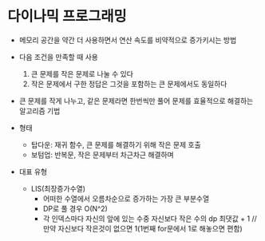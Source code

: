 # 다이나믹 프로그래밍
* 메모리 공간을 약간 더 사용하면서 연산 속도를 비약적으로 증가키시는 방법
* 다음 조건을 만족할 때 사용
  1. 큰 문제를 작은 문제로 나눌 수 있다
  2. 작은 문제에서 구한 정답은 그것을 포함하는 큰 문제에서도 동일하다
* 큰 문제를 작게 나누고, 같은 문제라면 한번씩만 풀어 문제를 효율적으로 해결하는 알고리즘 기법
* 형태
  * 탑다운: 재귀 함수, 큰 문제를 해결하기 위해 작은 문제 호출
  * 보텀업: 반복문, 작은 문제부터 차근차근 해결하며 

* 대표 유형
  * LIS(최장증가수열)
    *  어떠한 수열에서 오름차순으로 증가하는 가장 큰 부분수열
    *  DP로 풀 경우 O(N^2)
    *  각 인덱스마다 자신의 앞에 있는 수중 자신보다 작은 수의 dp 최댓값 + 1 // 만약 자신보다 작은것이 없으면 1(1번째 for문에서 1로 해놓으면 편함)
